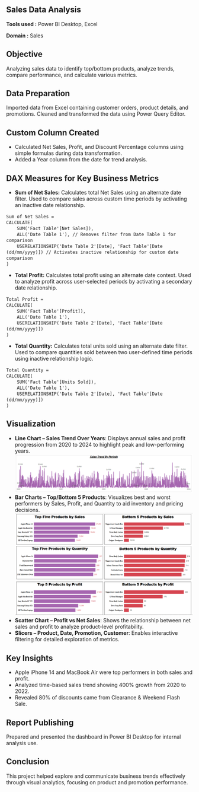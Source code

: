 ## Sales Data Analysis
**Tools used :** Power BI Desktop, Excel

**Domain :** Sales

## Objective
Analyzing sales data to identify top/bottom products, analyze trends, compare performance, and calculate various metrics. 

## Data Preparation
Imported data from Excel containing customer orders, product details, and promotions. Cleaned and transformed the data using Power Query Editor.

## Custom Column Created
- Calculated Net Sales, Profit, and Discount Percentage columns using simple formulas during data transformation.
- Added a Year column from the date for trend analysis.

## DAX Measures for Key Business Metrics
- **Sum of Net Sales:** Calculates total Net Sales using an alternate date filter.
Used to compare sales across custom time periods by activating an inactive date relationship.
```Dax
Sum of Net Sales = 
CALCULATE(
    SUM('Fact Table'[Net Sales]),
    ALL('Date Table 1'), // Removes filter from Date Table 1 for comparison
    USERELATIONSHIP('Date Table 2'[Date], 'Fact Table'[Date (dd/mm/yyyy)]) // Activates inactive relationship for custom date comparison
)
```
- **Total Profit:** Calculates total profit using an alternate date context.
Used to analyze profit across user-selected periods by activating a secondary date relationship.
```Dax
Total Profit = 
CALCULATE(
    SUM('Fact Table'[Profit]),
    ALL('Date Table 1'),
    USERELATIONSHIP('Date Table 2'[Date], 'Fact Table'[Date (dd/mm/yyyy)])
)
```
- **Total Quantity:** Calculates total units sold using an alternate date filter.
Used to compare quantities sold between two user-defined time periods using inactive relationship logic.
```Dax
Total Quantity = 
CALCULATE(
    SUM('Fact Table'[Units Sold]),
    ALL('Date Table 1'),
    USERELATIONSHIP('Date Table 2'[Date], 'Fact Table'[Date (dd/mm/yyyy)])
)
```

## Visualization
- **Line Chart – Sales Trend Over Years**: Displays annual sales and profit progression from 2020 to 2024 to highlight peak and low-performing years.
![Sales-Trend-By-Periods](Scr/Sales-Trend-By-Periods.png)
- **Bar Charts – Top/Bottom 5 Products**: Visualizes best and worst performers by Sales, Profit, and Quantity to aid inventory and pricing decisions.
![Top-Bottom-Analysis](Scr/Top-Bottom-Analysis.png)
- **Scatter Chart – Profit vs Net Sales**:   Shows the relationship between net sales and profit to analyze product-level profitability.
- **Slicers – Product, Date, Promotion, Customer**: Enables interactive filtering for detailed exploration of metrics.  

## Key Insights
- Apple iPhone 14 and MacBook Air were top performers in both sales and profit.
- Analyzed time-based sales trend showing 400% growth from 2020 to 2022.
- Revealed 80% of discounts came from Clearance & Weekend Flash Sale.
## Report Publishing
Prepared and presented the dashboard in Power BI Desktop for internal analysis use. 
## Conclusion
This project helped explore and communicate business trends effectively through visual analytics, focusing on product and promotion performance.
